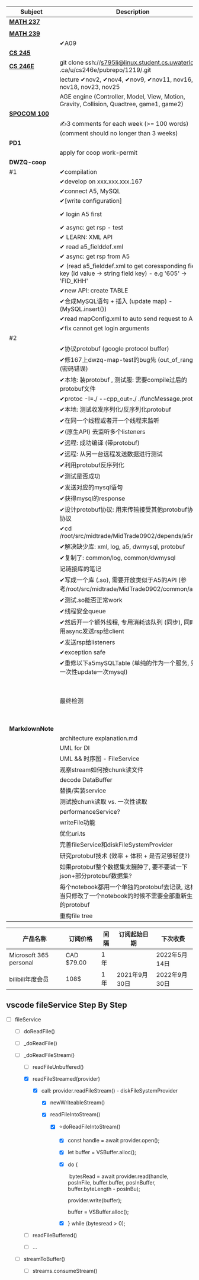 

| **Subject**                                                  | **Description**                                              | **Deadline**                                                 |
| ------------------------------------------------------------ | ------------------------------------------------------------ | ------------------------------------------------------------ |
| [**MATH 237**](https://learn.uwaterloo.ca/d2l/le/content/701924/viewContent/3881420/View) |                                                              |                                                              |
|                                                              |                                                              |                                                              |
| [**MATH 239**](https://learn.uwaterloo.ca/d2l/le/content/708429/Home) |                                                              |                                                              |
|                                                              | ✔A09                                                         |                                                              |
| [**CS 245**](https://learn.uwaterloo.ca/d2l/le/content/709696/Home) |                                                              |                                                              |
| [**CS 246E**](https://student.cs.uwaterloo.ca/~cs246e/F21/assignments.shtml) | git clone ssh://s795li@linux.student.cs.uwaterloo<br />.ca/u/cs246e/pubrepo/1219/.git | ssh -Y s795li@linux.student.cs.uwaterloo.ca<br />            |
|                                                              | lecture ✔nov2, ✔nov4, ✔nov9, ✔nov11, nov16, nov18, nov23, nov25 |                                                              |
|                                                              | AGE engine (Controller, Model, View, Motion, Gravity, Collision, Quadtree, game1, game2) | Friday, December 14, 5pm                                     |
| [**SPOCOM 100**](https://learn.uwaterloo.ca/d2l/le/content/726790/Home) |                                                              |                                                              |
|                                                              | ✍3 comments for each week (>= 100 words) (comment should no longer than 3 weeks) |                                                              |
| **PD1**                                                      |                                                              |                                                              |
|                                                              | apply for coop work-permit                                   |                                                              |
| **DWZQ-coop**                                                |                                                              |                                                              |
| #1                                                           | ✔compilation                                                 |                                                              |
|                                                              | ✔develop on xxx.xxx.xxx.167                                  |                                                              |
|                                                              | ✔connect A5, MySQL                                           |                                                              |
|                                                              | ✔[write configuration]                                       |                                                              |
|                                                              | ✔ login A5 first                                             | reference: *dataproxy.cpp & xxxassistant.cpp                 |
|                                                              | ✔ async: get rsp - test                                      |                                                              |
|                                                              | ✔ LEARN: XML API                                             |                                                              |
|                                                              | ✔ read a5_fielddef.xml                                       |                                                              |
|                                                              | ✔ async: get rsp from A5                                     |                                                              |
|                                                              | ✔ (read a5_fielddef.xml to get coressponding field key (id value -> string field key) - e.g '605' -> 'FID_KHH' |                                                              |
|                                                              | ✔new API: create TABLE                                       |                                                              |
|                                                              | ✔合成MySQL语句 + 插入 (update map) - (MySQL.insert())        |                                                              |
|                                                              | ✔read mapConfig.xml to auto send request to A5               |                                                              |
|                                                              | ✔fix cannot get login arguments                              | mysql IP: root@10.142.13.9                                   |
| #2                                                           |                                                              |                                                              |
|                                                              | ✔协议protobuf (google protocol buffer)                       |                                                              |
|                                                              | ✔修167上dwzq-map-test的bug先 (out_of_range) (密码错误)       |                                                              |
|                                                              | ✔本地: 装protobuf , 测试服: 需要compile过后的protobuf文件    |                                                              |
|                                                              | ✔protoc -I=./ --cpp_out=./ ./funcMessage.proto               |                                                              |
|                                                              | ✔本地: 测试收发序列化/反序列化protobuf                       |                                                              |
|                                                              | ✔在同一个线程或者开一个线程来监听                            |                                                              |
|                                                              | ✔(原生API) 去监听多个listeners                               |                                                              |
|                                                              | ✔远程: 成功编译 (带protobuf)                                 |                                                              |
|                                                              | ✔远程: 从另一台远程发送数据进行测试                          |                                                              |
|                                                              | ✔利用protobuf反序列化                                        |                                                              |
|                                                              | ✔测试是否成功                                                |                                                              |
|                                                              | ✔发送对应的mysql语句                                         |                                                              |
|                                                              | ✔获得mysql的response                                         |                                                              |
|                                                              | ✔设计protobuf协议: 用来传输接受其他protobuf协议的协议        |                                                              |
|                                                              | ✔cd /root/src/midtrade/MidTrade0902/depends/a5mock           |                                                              |
|                                                              | ✔解决缺少库: xml, log, a5, dwmysql, protobuf                 |                                                              |
|                                                              | ✔复制了: common/log, common/dwmysql                          |                                                              |
|                                                              | 记链接库的笔记                                               |                                                              |
|                                                              | ✔写成一个库 (.so), 需要开放类似于A5的API (参考/root/src/midtrade/MidTrade0902/common/a5) |                                                              |
|                                                              | ✔测试.so能否正常work                                         |                                                              |
|                                                              | ✔线程安全queue                                               |                                                              |
|                                                              | ✔然后开一个额外线程, 专用消耗该队列 (同步), 同时利用async发送rsp给client |                                                              |
|                                                              | ✔发送rsp给listeners                                          |                                                              |
|                                                              | ✔exception safe                                              |                                                              |
|                                                              | ✔重修以下a5mySQLTable (单纯的作为一个服务, 只会一次性update一次mysql) |                                                              |
|                                                              | 最终检测                                                     | ssh root@10.142.13.7<br />mysql -u root -p<br />SHOW DATABASES;<br />USE a5mock;<br />SHOW TABLES;<br />SELECT * FROM ``; |
| **MarkdownNote**                                             |                                                              |                                                              |
|                                                              | architecture explanation.md                                  |                                                              |
|                                                              | UML for DI                                                   |                                                              |
|                                                              | UML && 时序图 - FileService                                  |                                                              |
|                                                              | 观察stream如何按chunk读文件                                  |                                                              |
|                                                              | decode DataBuffer                                            |                                                              |
|                                                              | 替换/实装service                                             |                                                              |
|                                                              | 测试按chunk读取 vs. 一次性读取                               |                                                              |
|                                                              | performanceService?                                          |                                                              |
|                                                              | writeFile功能                                                |                                                              |
|                                                              | 优化uri.ts                                                   |                                                              |
|                                                              | 完善fileService和diskFileSystemProvider                      |                                                              |
|                                                              | 研究protobuf技术 (效率 + 体积 + 是否足够轻便?)               |                                                              |
|                                                              | 如果protobuf整个数据集太臃肿了, 要不要试一下json+部分protobuf数据集? |                                                              |
|                                                              | 每个notebook都用一个单独的protobuf去记录, 这样子当只修改了一个notebook的时候不需要全部重新生成新的protobuf |                                                              |
|                                                              | 重构file tree                                                |                                                              |



| 产品名称               | 订阅价格   | 间隔 | 订阅起始日期  | 下次收费      |
| ---------------------- | ---------- | ---- | ------------- | ------------- |
| Microsoft 365 personal | CAD $79.00 | 1年  |               | 2022年5月14日 |
| bilibili年度会员       | 108$       | 1年  | 2021年9月30日 | 2022年9月30日 |



## vscode fileService Step By Step

* [ ] fileService

  * [ ] doReadFile()

  * [ ] _doReadFile()

  * [ ] _doReadFileStream()

    * [ ] readFileUnbuffered()

    * [x] readFileStreamed(provider)

      * [x] call: provider.readFileStream() - diskFileSystemProvider

        * [x] newWriteableStream()

        * [x] readFileIntoStream()

          * [x] ⭐doReadFileIntoStream()

            * [x] const handle = await provider.open();

            * [x] let buffer = VSBuffer.alloc();

            * [x] do {

              ​	bytesRead = await provider.read(handle, posInFile, buffer.buffer, posInBuffer, buffer.byteLength - posInBu);

              provider.write(buffer);
            
              buffer = VSBuffer.alloc();
            
            * [x] } while (bytesread > 0);

    * [ ] readFileBuffered()

    * [ ] ...

  * [ ] streamToBuffer()

    * [ ] streams.consumeStream()

